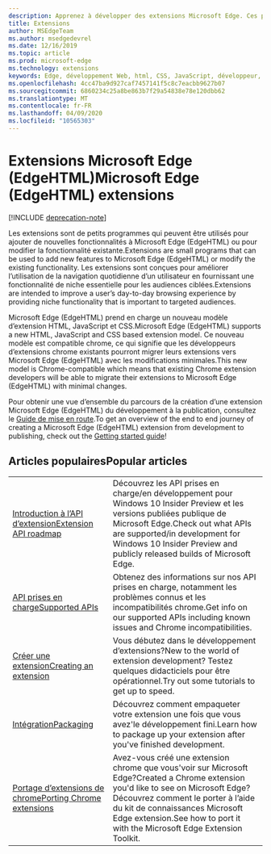 ```yaml
---
description: Apprenez à développer des extensions Microsoft Edge. Ces petits programmes peuvent être utilisés pour ajouter de nouvelles fonctionnalités à Microsoft Edge ou modifier des fonctionnalités existantes.
title: Extensions
author: MSEdgeTeam
ms.author: msedgedevrel
ms.date: 12/16/2019
ms.topic: article
ms.prod: microsoft-edge
ms.technology: extensions
keywords: Edge, développement Web, html, CSS, JavaScript, développeur, extensions
ms.openlocfilehash: 4cc47ba9d927caf7457141f5c8c7eacbb9627b07
ms.sourcegitcommit: 6860234c25a8be863b7f29a54838e78e120dbb62
ms.translationtype: MT
ms.contentlocale: fr-FR
ms.lasthandoff: 04/09/2020
ms.locfileid: "10565303"
---
```

# <span data-ttu-id="1c5e4-105">Extensions Microsoft Edge (EdgeHTML)</span><span class="sxs-lookup"><span data-stu-id="1c5e4-105">Microsoft Edge (EdgeHTML) extensions</span></span>  

[!INCLUDE [deprecation-note](includes/deprecation-note.md)]  

<span data-ttu-id="1c5e4-106">Les extensions sont de petits programmes qui peuvent être utilisés pour ajouter de nouvelles fonctionnalités à Microsoft Edge (EdgeHTML) ou pour modifier la fonctionnalité existante.</span><span class="sxs-lookup"><span data-stu-id="1c5e4-106">Extensions are small programs that can be used to add new features to Microsoft Edge (EdgeHTML) or modify the existing functionality.</span></span> <span data-ttu-id="1c5e4-107">Les extensions sont conçues pour améliorer l’utilisation de la navigation quotidienne d’un utilisateur en fournissant une fonctionnalité de niche essentielle pour les audiences ciblées.</span><span class="sxs-lookup"><span data-stu-id="1c5e4-107">Extensions are intended to improve a user’s day-to-day browsing experience by providing niche functionality that is important to targeted audiences.</span></span>

<span data-ttu-id="1c5e4-108">Microsoft Edge (EdgeHTML) prend en charge un nouveau modèle d’extension HTML, JavaScript et CSS.</span><span class="sxs-lookup"><span data-stu-id="1c5e4-108">Microsoft Edge (EdgeHTML) supports a new HTML, JavaScript and CSS based extension model.</span></span> <span data-ttu-id="1c5e4-109">Ce nouveau modèle est compatible chrome, ce qui signifie que les développeurs d’extensions chrome existants pourront migrer leurs extensions vers Microsoft Edge (EdgeHTML) avec les modifications minimales.</span><span class="sxs-lookup"><span data-stu-id="1c5e4-109">This new model is Chrome-compatible which means that existing Chrome extension developers will be able to migrate their extensions to Microsoft Edge (EdgeHTML) with minimal changes.</span></span>

<span data-ttu-id="1c5e4-110">Pour obtenir une vue d’ensemble du parcours de la création d’une extension Microsoft Edge (EdgeHTML) du développement à la publication, consultez le [Guide de mise en route](./getting-started.md).</span><span class="sxs-lookup"><span data-stu-id="1c5e4-110">To get an overview of the end to end journey of creating a Microsoft Edge (EdgeHTML) extension from development to publishing, check out the [Getting started guide](./getting-started.md)!</span></span>


## <span data-ttu-id="1c5e4-111">Articles populaires</span><span class="sxs-lookup"><span data-stu-id="1c5e4-111">Popular articles</span></span>

<table>
  <tr>
    <td><a href = "./api-support/extension-api-roadmap.md"><span data-ttu-id="1c5e4-112">Introduction à l’API d’extension</span><span class="sxs-lookup"><span data-stu-id="1c5e4-112">Extension API roadmap</span></span></a></td>
    <td><span data-ttu-id="1c5e4-113">Découvrez les API prises en charge/en développement pour Windows 10 Insider Preview et les versions publiées publique de Microsoft Edge.</span><span class="sxs-lookup"><span data-stu-id="1c5e4-113">Check out what APIs are supported/in development for Windows 10 Insider Preview and publicly released builds of Microsoft Edge.</span></span></td></p>
<p>  </tr>
  <tr>
    <td><a href = "./api-support/supported-apis.md"><span data-ttu-id="1c5e4-114">API prises en charge</span><span class="sxs-lookup"><span data-stu-id="1c5e4-114">Supported APIs</span></span></a></td>
    <td><span data-ttu-id="1c5e4-115">Obtenez des informations sur nos API prises en charge, notamment les problèmes connus et les incompatibilités chrome.</span><span class="sxs-lookup"><span data-stu-id="1c5e4-115">Get info on our supported APIs including known issues and Chrome incompatibilities.</span></span></td>

  </tr>
  <tr>
    <td><a href = "./guides/creating-an-extension.md"><span data-ttu-id="1c5e4-116">Créer une extension</span><span class="sxs-lookup"><span data-stu-id="1c5e4-116">Creating an extension</span></span></a></td>
    <td><span data-ttu-id="1c5e4-117">Vous débutez dans le développement d’extensions?</span><span class="sxs-lookup"><span data-stu-id="1c5e4-117">New to the world of extension development?</span></span> <span data-ttu-id="1c5e4-118">Testez quelques didacticiels pour être opérationnel.</span><span class="sxs-lookup"><span data-stu-id="1c5e4-118">Try out some tutorials to get up to speed.</span></span></td>

  </tr>
  <tr>
    <td><a href = "./guides/packaging.md"><span data-ttu-id="1c5e4-119">Intégration</span><span class="sxs-lookup"><span data-stu-id="1c5e4-119">Packaging</span></span></a></td>
    <td><span data-ttu-id="1c5e4-120">Découvrez comment empaqueter votre extension une fois que vous avez&#39;le développement fini.</span><span class="sxs-lookup"><span data-stu-id="1c5e4-120">Learn how to package up your extension after you&#39;ve finished development.</span></span></td>

  </tr>
  <tr>
    <td><a href = "./guides/porting-chrome-extensions.md"><span data-ttu-id="1c5e4-121">Portage d’extensions de chrome</span><span class="sxs-lookup"><span data-stu-id="1c5e4-121">Porting Chrome extensions</span></span></a></td>
    <td><span data-ttu-id="1c5e4-122">Avez-vous créé une extension chrome que vous&#39;voir sur Microsoft Edge?</span><span class="sxs-lookup"><span data-stu-id="1c5e4-122">Created a Chrome extension you&#39;d like to see on Microsoft Edge?</span></span> <span data-ttu-id="1c5e4-123">Découvrez comment le porter à l’aide du kit de connaissances Microsoft Edge extension.</span><span class="sxs-lookup"><span data-stu-id="1c5e4-123">See how to port it with the Microsoft Edge Extension Toolkit.</span></span></td>

  </tr>
</table>
